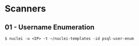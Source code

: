 # Scanners

## 01 - Username Enumeration

```
$ nuclei -u <IP> -t ~/nuclei-templates -id psql-user-enum
```